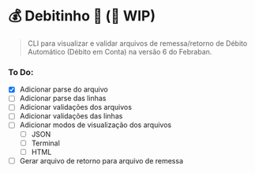 # 💰 Debitinho 📄 (🔨 WIP)
> CLI para visualizar e validar arquivos de remessa/retorno de Débito Automático (Débito em Conta) na versão 6 do Febraban.

### To Do:
- [X] Adicionar parse do arquivo
- [ ] Adicionar parse das linhas
- [ ] Adicionar validações dos arquivos
- [ ] Adicionar validações das linhas
- [ ] Adicionar modos de visualização dos arquivos
  - [ ] JSON
  - [ ] Terminal
  - [ ] HTML
- [ ] Gerar arquivo de retorno para arquivo de remessa
